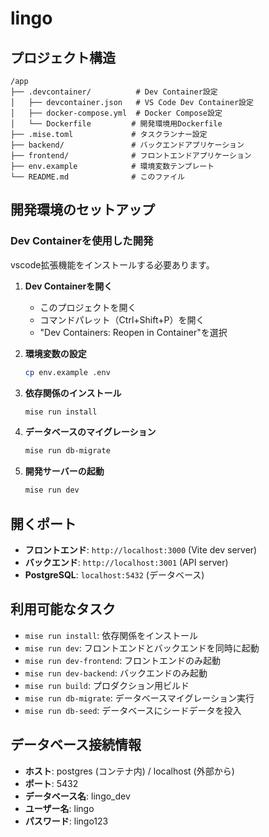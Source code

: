 # lingo

## プロジェクト構造

```
/app
├── .devcontainer/          # Dev Container設定
│   ├── devcontainer.json   # VS Code Dev Container設定
│   ├── docker-compose.yml  # Docker Compose設定
│   └── Dockerfile         # 開発環境用Dockerfile
├── .mise.toml             # タスクランナー設定
├── backend/               # バックエンドアプリケーション
├── frontend/              # フロントエンドアプリケーション
├── env.example            # 環境変数テンプレート
└── README.md              # このファイル
```

## 開発環境のセットアップ

### Dev Containerを使用した開発
vscode拡張機能をインストールする必要あります。

1. **Dev Containerを開く**
   - このプロジェクトを開く
   - コマンドパレット（Ctrl+Shift+P）を開く
   - "Dev Containers: Reopen in Container"を選択

2. **環境変数の設定**
   ```bash
   cp env.example .env
   ```

3. **依存関係のインストール**
   ```bash
   mise run install
   ```

4. **データベースのマイグレーション**
   ```bash
   mise run db-migrate
   ```

5. **開発サーバーの起動**
   ```bash
   mise run dev
   ```

## 開くポート

- **フロントエンド**: `http://localhost:3000` (Vite dev server)
- **バックエンド**: `http://localhost:3001` (API server)
- **PostgreSQL**: `localhost:5432` (データベース)

## 利用可能なタスク

- `mise run install`: 依存関係をインストール
- `mise run dev`: フロントエンドとバックエンドを同時に起動
- `mise run dev-frontend`: フロントエンドのみ起動
- `mise run dev-backend`: バックエンドのみ起動
- `mise run build`: プロダクション用ビルド
- `mise run db-migrate`: データベースマイグレーション実行
- `mise run db-seed`: データベースにシードデータを投入

## データベース接続情報

- **ホスト**: postgres (コンテナ内) / localhost (外部から)
- **ポート**: 5432
- **データベース名**: lingo_dev
- **ユーザー名**: lingo
- **パスワード**: lingo123
